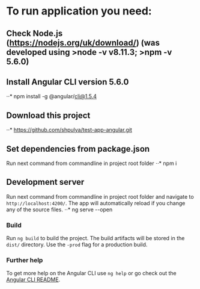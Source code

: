 # To run application you need:

## Check Node.js (https://nodejs.org/uk/download/) (was developed using >node -v  v8.11.3;   >npm -v   5.6.0)

## Install Angular CLI version 5.6.0

⋅⋅* npm install -g @angular/cli@1.5.4

## Download this project 

⋅⋅* https://github.com/shpulya/test-app-angular.git

## Set dependencies from package.json

Run next command from commandline in project root folder
⋅⋅* npm i

## Development server

Run next command from commandline in project root folder and navigate to `http://localhost:4200/`. The app will automatically reload if you change any of the source files.
⋅⋅* ng serve --open

### Build

Run `ng build` to build the project. The build artifacts will be stored in the `dist/` directory. Use the `-prod` flag for a production build.

### Further help

To get more help on the Angular CLI use `ng help` or go check out the [Angular CLI README](https://github.com/angular/angular-cli/blob/master/README.md).
